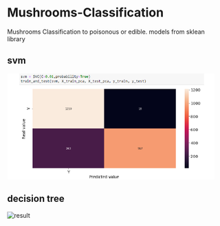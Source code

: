 # Mushrooms-Classification
Mushrooms Classification to poisonous or edible.
models from sklean library 
##   svm 
![result](https://github.com/mohammedFnesh/Mushrooms-Classification/blob/main/Svm%20result%20.PNG)
##   decision tree
![result](https://github.com/mohammedFnesh/Mushrooms-Classification/blob/main/decision%20tree%20result%20.PNG)
